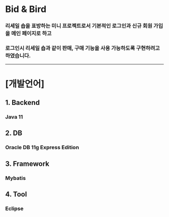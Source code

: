 # Bid & Bird

### 리세일 숍을 표방하는 미니 프로젝트로서 기본적인 로그인과 신규 회원 가입을 메인 페이지로 하고
### 로그인시 리세일 숍과 같이 판매, 구매 기능을 사용 가능하도록 구현하려고 하였습니다.

------------

# [개발언어]
## 1. Backend
### Java 11

## 2. DB
### Oracle DB 11g Express Edition 

## 3. Framework
### Mybatis

## 4. Tool
### Eclipse

